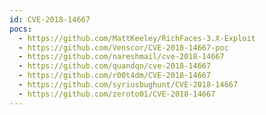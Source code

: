 ```yaml
---
id: CVE-2018-14667
pocs:
  - https://github.com/MattKeeley/RichFaces-3.X-Exploit
  - https://github.com/Venscor/CVE-2018-14667-poc
  - https://github.com/nareshmail/cve-2018-14667
  - https://github.com/quandqn/cve-2018-14667
  - https://github.com/r00t4dm/CVE-2018-14667
  - https://github.com/syriusbughunt/CVE-2018-14667
  - https://github.com/zeroto01/CVE-2018-14667
---
```

